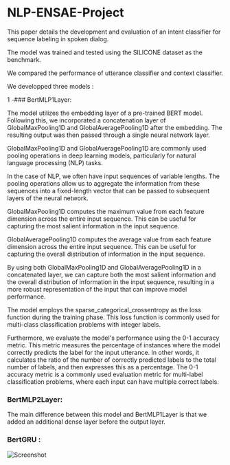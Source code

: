 # NLP-ENSAE-Project


This paper details the development and evaluation of an intent classifier for sequence labeling in spoken dialog. 

The model was trained and tested using the SILICONE dataset as the benchmark.

We compared the performance of utterance classifier and context classifier.

We developped three models : 


1 -### BertMLP1Layer: 

The model utilizes the embedding layer of a pre-trained BERT model. Following this, we incorporated a concatenation layer of GlobalMaxPooling1D and GlobalAveragePooling1D after the embedding. The resulting output was then passed through a single neural network layer.

GlobalMaxPooling1D and GlobalAveragePooling1D are commonly used pooling operations in deep learning models, particularly for natural language processing (NLP) tasks.

In the case of NLP, we often have input sequences of variable lengths. The pooling operations allow us to aggregate the information from these sequences into a fixed-length vector that can be passed to subsequent layers of the neural network.

GlobalMaxPooling1D computes the maximum value from each feature dimension across the entire input sequence. This can be useful for capturing the most salient information in the input sequence.

GlobalAveragePooling1D computes the average value from each feature dimension across the entire input sequence. This can be useful for capturing the overall distribution of information in the input sequence.

By using both GlobalMaxPooling1D and GlobalAveragePooling1D in a concatenated layer, we can capture both the most salient information and the overall distribution of information in the input sequence, resulting in a more robust representation of the input that can improve model performance.

The model employs the sparse_categorical_crossentropy as the loss function during the training phase. This loss function is commonly used for multi-class classification problems with integer labels.

Furthermore, we evaluate the model's performance using the 0-1 accuracy metric. This metric measures the percentage of instances where the model correctly predicts the label for the input utterance. In other words, it calculates the ratio of the number of correctly predicted labels to the total number of labels, and then expresses this as a percentage. The 0-1 accuracy metric is a commonly used evaluation metric for multi-label classification problems, where each input can have multiple correct labels.

### BertMLP2Layer:

The main difference between this model and BertMLP1Layer is that we added an additional dense layer before the output layer. 

### BertGRU : 

![Screenshot](GRUModel.png.png)

